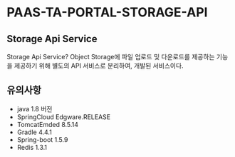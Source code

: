 # PAAS-TA-PORTAL-STORAGE-API

## Storage Api Service
Storage Api Service? Object Storage에 파일 업로드 및 다운로드를 제공하는 기능을 제공하기 위해
별도의 API 서비스로 분리하여, 개발된 서비스이다.


## 유의사항
- java 1.8 버전
- SpringCloud Edgware.RELEASE 
- TomcatEmded 8.5.14
- Gradle 4.4.1
- Spring-boot 1.5.9
- Redis 1.3.1
